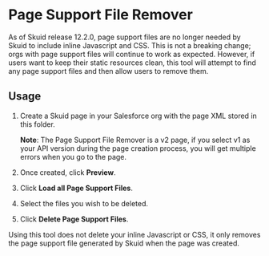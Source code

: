 # Page Support File Remover

As of Skuid release 12.2.0, page support files are no longer needed by Skuid to include inline Javascript and CSS. This is not a breaking change; orgs with page support files will continue to work as expected. However, if users want to keep their static resources clean, this tool will attempt to find any page support files and then allow users to remove them.

## Usage

1. Create a Skuid page in your Salesforce org with the page XML stored in this folder. 

   **Note**: The Page Support File Remover is a v2 page, if you select v1 as your API version during the page creation process, you will get multiple errors when you go to the page. 
  
1. Once created, click **Preview**.
1. Click **Load all Page Support Files**. 
1. Select the files you wish to be deleted.
1. Click **Delete Page Support Files**.

Using this tool does not delete your inline Javascript or CSS, it only removes the page support file generated by Skuid when the page was created.
